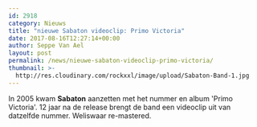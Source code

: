```yaml
---
id: 2918
category: Nieuws
title: "nieuwe Sabaton videoclip: Primo Victoria"
date: 2017-08-16T12:27:14+00:00
author: Seppe Van Ael
layout: post
permalink: /news/nieuwe-sabaton-videoclip-primo-victoria/
thumbnail: >-
  http://res.cloudinary.com/rockxxl/image/upload/Sabaton-Band-1.jpg
---
```

In 2005 kwam **Sabaton** aanzetten met het nummer en album 'Primo Victoria'. 12 jaar na de release brengt de band een videoclip uit van datzelfde nummer. Weliswaar re-mastered.
